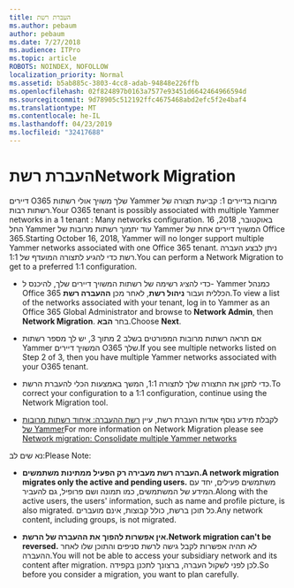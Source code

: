 ```yaml
---
title: העברת רשת
ms.author: pebaum
author: pebaum
ms.date: 7/27/2018
ms.audience: ITPro
ms.topic: article
ROBOTS: NOINDEX, NOFOLLOW
localization_priority: Normal
ms.assetid: b5ab885c-3803-4cc8-adab-94848e226ffb
ms.openlocfilehash: 02f824897b0163a7577e93451d6642464966594d
ms.sourcegitcommit: 9d78905c512192ffc4675468abd2efc5f2e4baf4
ms.translationtype: MT
ms.contentlocale: he-IL
ms.lasthandoff: 04/23/2019
ms.locfileid: "32417688"
---
```

# <a name="network-migration"></a><span data-ttu-id="ad482-102">העברת רשת</span><span class="sxs-lookup"><span data-stu-id="ad482-102">Network Migration</span></span>

<span data-ttu-id="ad482-103">דיירים O365 שלך משויך אולי רשתות Yammer מרובות בדיירים 1: קביעת תצורה של רשתות רבות.</span><span class="sxs-lookup"><span data-stu-id="ad482-103">Your O365 tenant is possibly associated with multiple Yammer networks in a 1 tenant : Many networks configuration.</span></span> <span data-ttu-id="ad482-104">16 באוקטובר, 2018, החל Yammer עוד יתמוך רשתות מרובות של Yammer המשויך דיירים אחת של Office 365.</span><span class="sxs-lookup"><span data-stu-id="ad482-104">Starting October 16, 2018, Yammer will no longer support multiple Yammer networks associated with one Office 365 tenant.</span></span> <span data-ttu-id="ad482-105">ניתן לבצע העברה רשת כדי להגיע לתצורה המועדף של 1:1.</span><span class="sxs-lookup"><span data-stu-id="ad482-105">You can perform a Network Migration to get to a preferred 1:1 configuration.</span></span>
  
- <span data-ttu-id="ad482-106">כדי להציג רשימה של רשתות המשויך דיירים שלך, להיכנס ל- Yammer כמנהל Office 365 הכללית ועבור **ניהול רשת**, לאחר מכן **ההעברה רשת**.</span><span class="sxs-lookup"><span data-stu-id="ad482-106">To view a list of the networks associated with your tenant, log in to Yammer as an Office 365 Global Administrator and browse to **Network Admin**, then **Network Migration**.</span></span> <span data-ttu-id="ad482-107">בחר **הבא**.</span><span class="sxs-lookup"><span data-stu-id="ad482-107">Choose **Next**.</span></span>
    
- <span data-ttu-id="ad482-108">אם תראה רשתות מרובות המפורטים בשלב 2 מתוך 3, יש לך מספר רשתות Yammer המשויך דיירים O365 שלך.</span><span class="sxs-lookup"><span data-stu-id="ad482-108">If you see multiple networks listed on Step 2 of 3, then you have multiple Yammer networks associated with your O365 tenant.</span></span>
    
- <span data-ttu-id="ad482-109">כדי לתקן את התצורה שלך לתצורה 1:1, המשך באמצעות הכלי להעברת הרשת.</span><span class="sxs-lookup"><span data-stu-id="ad482-109">To correct your configuration to a 1:1 configuration, continue using the Network Migration tool.</span></span>
    
- <span data-ttu-id="ad482-110">לקבלת מידע נוסף אודות העברת רשת, עיין [רשת ההעברה: איחוד רשתות מרובות של Yammer](https://support.office.com/article/a22c1b20-9231-4ce2-a916-392b1056d002)</span><span class="sxs-lookup"><span data-stu-id="ad482-110">For more information on Network Migration please see [Network migration: Consolidate multiple Yammer networks](https://support.office.com/article/a22c1b20-9231-4ce2-a916-392b1056d002)</span></span>
    
<span data-ttu-id="ad482-111">נא שים לב:</span><span class="sxs-lookup"><span data-stu-id="ad482-111">Please Note:</span></span>
  
- <span data-ttu-id="ad482-112">**העברה רשת מעבירה רק הפעיל ממתינות משתמשים.**</span><span class="sxs-lookup"><span data-stu-id="ad482-112">**A network migration migrates only the active and pending users.**</span></span> <span data-ttu-id="ad482-113">משתמשים פעילים, יחד עם המידע של המשתמשים, כמו תמונה ושם פרופיל, גם להעביר.</span><span class="sxs-lookup"><span data-stu-id="ad482-113">Along with the active users, the users' information, such as name and profile picture, is also migrated.</span></span> <span data-ttu-id="ad482-114">כל תוכן ברשת, כולל קבוצות, אינם מועברים.</span><span class="sxs-lookup"><span data-stu-id="ad482-114">Any network content, including groups, is not migrated.</span></span> 
    
- <span data-ttu-id="ad482-115">**אין אפשרות להפוך את ההעברה של הרשת.**</span><span class="sxs-lookup"><span data-stu-id="ad482-115">**Network migration can't be reversed.**</span></span> <span data-ttu-id="ad482-116">לא תהיה אפשרות לקבל גישה לרשת סניפים והתוכן שלו לאחר ההעברה.</span><span class="sxs-lookup"><span data-stu-id="ad482-116">You will not be able to access your subsidiary network and its content after migration.</span></span> <span data-ttu-id="ad482-117">לכן לפני לשקול העברה, ברצונך לתכנן בקפידה.</span><span class="sxs-lookup"><span data-stu-id="ad482-117">So before you consider a migration, you want to plan carefully.</span></span> 
    

